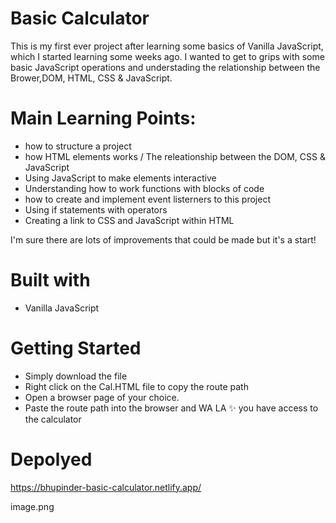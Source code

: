 # Basic Calculator

This is my first ever project after learning some basics of Vanilla JavaScript, which I started learning some weeks ago. I wanted to get to grips with some basic JavaScript operations and understading the relationship between the Brower,DOM, HTML, CSS & JavaScript.

# Main Learning Points:
-	how to structure a project
-	how HTML elements works / The releationship between the DOM, CSS & JavaScript
-	Using JavaScript to make elements interactive
-	Understanding how to work functions with blocks of code
-	how to create and implement event listerners to this project
-	Using if statements with operators
-	Creating a link to CSS and JavaScript within HTML

I'm sure there are lots of improvements that could be made but it's a start!

# Built with

- Vanilla JavaScript

# Getting Started

- Simply download the file
- Right click on the Cal.HTML file to copy the route path
- Open a browser page of your choice.
- Paste the route path into the browser and WA LA :sparkles: you have access to the calculator

# Depolyed

https://bhupinder-basic-calculator.netlify.app/

image.png